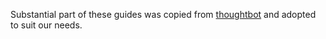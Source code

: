 Substantial part of these guides was copied 
from [thoughtbot](https://github.com/thoughtbot/guides) and adopted to suit our needs.

